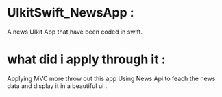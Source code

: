 # UIkitSwift_NewsApp :
A news UIkit App that have been coded in swift.
# what did i apply through it :

Applying MVC more throw out this app 
Using News Api to feach the news data and display it in a beautiful ui .
